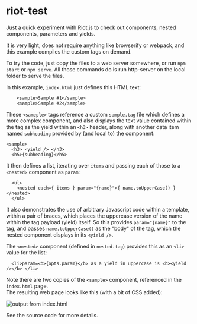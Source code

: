 # riot-test
Just a quick experiment with Riot.js to check out components, nested components, parameters and yields.

It is very light, does not require anything like browserify or webpack, and this example compiles the custom tags on demand.

To try the code, just copy the files to a web server somewhere, or run `npm start` or `npm serve`.  All those commands do is run http-server on the local folder to serve the files.

In this example, `index.html` just defines this HTML text:
```
    <sample>Sample #1</sample>
    <sample>Sample #2</sample>
```
These `<sameple>` tags reference a custom `sample.tag` file which defines a more complex component, and also displays the text value
contained within the tag as the yield within an `<h3>` header, along with another data item named `subheading` provided by (and local to) the component:
```
<sample>
  <h3> <yield /> </h3>
  <h5>{subheading}</h5>
```
It then defines a list, iterating over `items` and passing each of those to a `<nested>` component as `param`:
```
  <ul>
    <nested each={ items } param="{name}">{ name.toUpperCase() }</nested>
  </ul>
```
It also demonstrates the use of arbitrary Javascript code within a template, within a pair of braces, 
which places the uppercase version of the name within the tag payload (yield) itself. So this provides `param="{name}"` to the tag, and passes `name.toUpperCase()` as the "body" of the tag, which the nested component displays in its `<yield />`.

The `<nested>` component (defined in `nested.tag`) provides this as an `<li>` value for the list:
```
  <li>param=<b>{opts.param}</b> as a yield in uppercase is <b><yield /></b> </li>
```
Note there are two copies of the `<sample>` component, referenced in the `index.html` page.  
The resulting web page looks like this (with a bit of CSS added):

![output from index.html](https://i.gyazo.com/d4f8c39641f6d50107fe7064947f22d7.png)

See the source code for more details.
